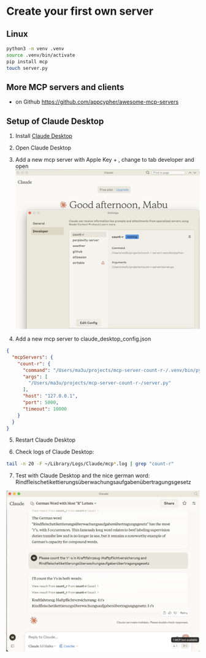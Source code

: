 # Create your first own server

## Linux

```bash
python3 -m venv .venv
source .venv/bin/activate
pip install mcp
touch server.py
```

## More MCP servers and clients

- on Github <https://github.com/appcypher/awesome-mcp-servers>

## Setup of Claude Desktop

1. Install [Claude Desktop](https://github.com/appcypher/Claude/releases/latest/download/)

2. Open Claude Desktop

3. Add a new mcp server with Apple Key + , change to tab developer and open
![alt text](image-1.png)
4. Add a new mcp server to claude_desktop_config.json

```json
{
  "mcpServers": {
    "count-r": {
      "command": "/Users/ma3u/projects/mcp-server-count-r-/.venv/bin/python",
      "args": [
        "/Users/ma3u/projects/mcp-server-count-r-/server.py"
      ],
      "host": "127.0.0.1",
      "port": 5000,
      "timeout": 10000
    }
  }
}
```

5. Restart Claude Desktop

6. Check logs of Claude Desktop:

```bash
tail -n 20 -F ~/Library/Logs/Claude/mcp*.log | grep "count-r"

```

7. Test with Claude Desktop and the nice german word: Rindfleischetikettierungsüberwachungsaufgabenübertragungsgesetz

![alt text](image-3.png)
